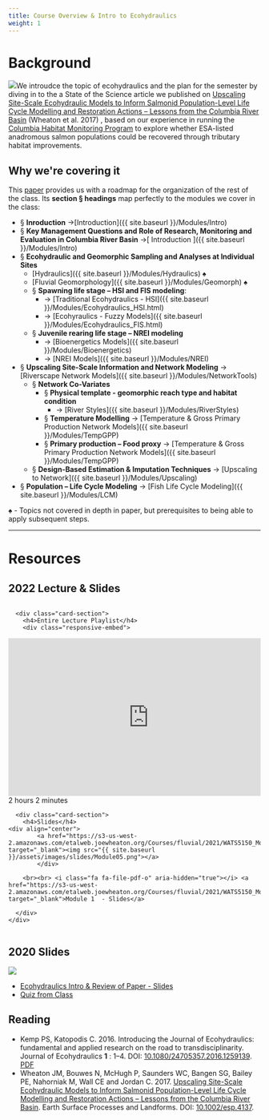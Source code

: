 ```yaml
---
title: Course Overview & Intro to Ecohydraulics
weight: 1
---
```


# Background


<a href="https://www.researchgate.net/publication/314158662_Upscaling_Site-Scale_Ecohydraulic_Models_to_Inform_Salmonid_Population-Level_Life_Cycle_Modelling_and_Restoration_Actions_-_Lessons_from_the_Columbia_River_Basin_Upscaling_Ecohydraulic_Models"><img class="float-left" src="{{ site.baseurl }}/assets/images/covers/Wheaton2017.png"></a>We introudce the topic of ecohydraulics and the plan for the semester by diving in to the a State of the Science article we published on [Upscaling Site-Scale Ecohydraulic Models to Inform Salmonid Population-Level Life Cycle Modelling and Restoration Actions – Lessons from the Columbia River Basin](https://s3-us-west-2.amazonaws.com/etalweb.joewheaton.org/Courses/Ecohydraulic/2020/Reading/esp4137.pdf)  (Wheaton et al. 2017) , based on our experience in running the [Columbia Habitat Monitoring Program](http://champmonitoring.org) to explore whether ESA-listed anadromous salmon populations could be recovered through tributary habitat improvements. 

## Why we're covering it
This [paper](https://s3-us-west-2.amazonaws.com/etalweb.joewheaton.org/Courses/Ecohydraulic/2020/Reading/esp4137.pdf) provides us with a roadmap for the organization of the rest of the class. Its **section § headings** map perfectly to the modules we cover in the class:
- § **Inroduction** →[Introduction]({{ site.baseurl }}/Modules/Intro)
- § **Key Management Questions and Role of Research, Monitoring and Evaluation in Columbia River Basin**  →[ Introduction ]({{ site.baseurl }}/Modules/Intro)
- § **Ecohydraulic and Geomorphic Sampling and
  Analyses at Individual Sites**
  - [Hydraulics]({{ site.baseurl }}/Modules/Hydraulics) ♠
  - [Fluvial Geomorphology]({{ site.baseurl }}/Modules/Geomorph) ♠
  - § **Spawning life stage – HSI and FIS modeling**:
    - → [Traditional Ecohydraulics - HSI]({{ site.baseurl }}/Modules/Ecohydraulics_HSI.html)
    - → [Ecohyraulics - Fuzzy Models]({{ site.baseurl }}/Modules/Ecohydraulics_FIS.html)
  - § **Juvenile rearing life stage – NREI modeling** 
    - → [Bioenergetics Models]({{ site.baseurl }}/Modules/Bioenergetics)
    - → [NREI Models]({{ site.baseurl }}/Modules/NREI)
- § **Upscaling Site-Scale Information and Network Modeling**  → [Riverscape Network Models]({{ site.baseurl }}/Modules/NetworkTools)
  - § **Network Co-Variates**
    - § **Physical template - geomorphic reach type and
      habitat condition**
      - → [River Styles]({{ site.baseurl }}/Modules/RiverStyles)
    - § **Temperature Modelling** → [Temperature & Gross Primary Production Network Models]({{ site.baseurl }}/Modules/TempGPP)
    - § **Primary production – Food proxy** → [Temperature & Gross Primary Production Network Models]({{ site.baseurl }}/Modules/TempGPP)
  - § **Design-Based Estimation & Imputation Techniques**  → [Upscaling to Network]({{ site.baseurl }}/Modules/Upscaling)
- § **Population – Life Cycle Modeling** → [Fish Life Cycle Modeling]({{ site.baseurl }}/Modules/LCM)


♠ - Topics not covered in depth in paper, but prerequisites to being able to apply subsequent steps.

------
# Resources

## 2022 Lecture & Slides

<div class="row small-up-2 medium-up-2">


  <div class="column">
    <div class="card">


      <div class="card-section">
        <h4>Entire Lecture Playlist</h4>
        <div class="responsive-embed"> 

<iframe width="560" height="315" src="https://www.youtube.com/embed/videoseries?list=PL0ZiZg4rilzLzW6YCSOAcuXv7k3wNRQvz" frameborder="0" allow="autoplay; encrypted-media" allowfullscreen></iframe>
<br>


</div>
<i class="fa fa-clock-o" aria-hidden="true"></i> 2 hours 2 minutes <i class="fa fa-youtube-play" aria-hidden="true"></i>
      </div>
    </div>
  </div>

  <div class="column">
    <div class="card">


      <div class="card-section">
        <h4>Slides</h4>
    <div align="center">
        	<a href="https://s3-us-west-2.amazonaws.com/etalweb.joewheaton.org/Courses/fluvial/2021/WATS5150_Module_05_Hydraulics.pdf" target="_blank"><img src="{{ site.baseurl }}/assets/images/slides/Module05.png"></a>
        	</div>
        
        <br><br> <i class="fa fa-file-pdf-o" aria-hidden="true"></i> <a href="https://s3-us-west-2.amazonaws.com/etalweb.joewheaton.org/Courses/fluvial/2021/WATS5150_Module_05_Hydraulics.pdf" target="_blank">Module 1  - Slides</a>
        
      </div>
    </div>

  </div>
</div>

## 2020 Slides

[<img class="float-right" src="{{ site.baseurl }}/assets/images/lectures/2020_Ecohydraulics_Week_01.png">](https://s3-us-west-2.amazonaws.com/etalweb.joewheaton.org/Courses/Ecohydraulic/2020/Lectures/WATS6900_Ecohydraulics_2020_Week01.pdf)

- <i class="fa fa-file-pdf-o" aria-hidden="true"></i> [Ecohydraulics Intro & Review of Paper - Slides](https://s3-us-west-2.amazonaws.com/etalweb.joewheaton.org/Courses/Ecohydraulic/2020/Lectures/WATS6900_Ecohydraulics_2020_Week01.pdf) 
- <i class="fa fa-file-word-o" aria-hidden="true"></i> [Quiz from Class](https://s3-us-west-2.amazonaws.com/etalweb.joewheaton.org/Courses/Ecohydraulic/2020/Lectures/Hydraulics+Quiz.docx)


## Reading

- Kemp PS, Katopodis C. 2016. Introducing the Journal of Ecohydraulics: fundamental and applied research on the road to transdisciplinarity. Journal of Ecohydraulics **1** : 1–4. DOI: [10.1080/24705357.2016.1259139](https://doi.org/10.1080/24705357.2016.1259139). [PDF]()
- Wheaton JM, Bouwes N, McHugh P, Saunders WC, Bangen SG, Bailey PE, Nahorniak M, Wall CE and Jordan C. 2017.  [Upscaling Site-Scale Ecohydraulic Models to Inform Salmonid Population-Level Life Cycle Modelling and Restoration Actions – Lessons from the Columbia River Basin](https://www.researchgate.net/publication/314158662_Upscaling_Site-Scale_Ecohydraulic_Models_to_Inform_Salmonid_Population-Level_Life_Cycle_Modelling_and_Restoration_Actions_-_Lessons_from_the_Columbia_River_Basin_Upscaling_Ecohydraulic_Models). Earth Surface Processes and Landforms. DOI: [10.1002/esp.4137](https://dx.doi.org/10.1002/esp.4137).

